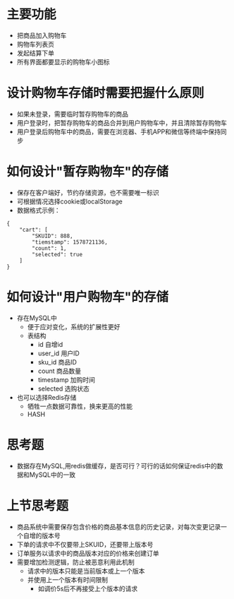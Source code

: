 # 主要功能
- 把商品加入购物车
- 购物车列表页
- 发起结算下单
- 所有界面都要显示的购物车小图标


# 设计购物车存储时需要把握什么原则
- 如果未登录，需要临时暂存购物车的商品
- 用户登录时，把暂存购物车的商品合并到用户购物车中，并且清除暂存购物车
- 用户登录后购物车中的商品，需要在浏览器、手机APP和微信等终端中保持同步


# 如何设计"暂存购物车"的存储
- 保存在客户端好，节约存储资源，也不需要唯一标识
- 可根据情况选择cookie或localStorage
- 数据格式示例：
```
{
    "cart": [
        "SKUID": 888,
        "tiemstamp": 1578721136,
        "count": 1,
        "selected": true
    ]
}
```

# 如何设计"用户购物车"的存储
- 存在MySQL中
  * 便于应对变化，系统的扩展性更好
  * 表结构
     * id 自增id
     * user_id 用户ID
     * sku_id 商品ID
     * count 商品数量
     * timestamp 加购时间
     * selected 选购状态
- 也可以选择Redis存储
  * 牺牲一点数据可靠性，换来更高的性能
  * HASH
  

# 思考题
- 数据存在MySQL,用redis做缓存，是否可行？可行的话如何保证redis中的数据和MySQL中的一致


# 上节思考题
- 商品系统中需要保存包含价格的商品基本信息的历史记录，对每次变更记录一个自增的版本号
- 下单的请求中不仅要带上SKUID，还要带上版本号
- 订单服务以请求中的商品版本对应的价格来创建订单
- 需要增加检测逻辑，防止被恶意利用此机制
  * 请求中的版本只能是当前版本或上一个版本
  * 并使用上一个版本有时间限制
     * 如调价5s后不再接受上个版本的请求